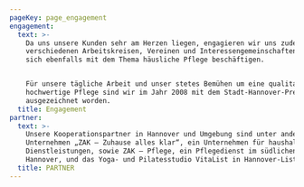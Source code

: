 ```yaml
---
pageKey: page_engagement
engagement:
  text: >-
    Da uns unsere Kunden sehr am Herzen liegen, engagieren wir uns zudem in
    verschiedenen Arbeitskreisen, Vereinen und Interessengemeinschaften, die
    sich ebenfalls mit dem Thema häusliche Pflege beschäftigen.


    Für unsere tägliche Arbeit und unser stetes Bemühen um eine qualitativ
    hochwertige Pflege sind wir im Jahr 2008 mit dem Stadt-Hannover-Preis
    ausgezeichnet worden.
  title: Engagement
partner:
  text: >-
    Unsere Kooperationspartner in Hannover und Umgebung sind unter anderem die
    Unternehmen „ZAK – Zuhause alles klar“, ein Unternehmen für haushaltsnahe
    Dienstleistungen, sowie ZAK – Pflege, ein Pflegedienst im südlichen
    Hannover, und das Yoga- und Pilatesstudio VitaList in Hannover-List.“
  title: PARTNER
---
```



